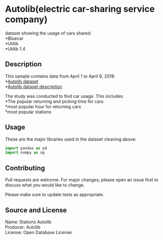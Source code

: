 # Autolib(electric car-sharing service company)

dataset showing the usage of cars shared:               
*Bluecar  
*Utilib  
*Utilib 1.4 

## Description

This sample contains data from April 1 to April 9, 2018:  
*[Autolib dataset](http://bit.ly/autolib_dataset)  
*[Autolib dataset description](https://drive.google.com/a/moringaschool.com/file/d/13DXF2CFWQLeYxxHFekng8HJnH_jtbfpN/view?usp=sharing)


The study was conducted to find car usage. This includes:  
*The popular returning and picking time for cars  
*most popular hour for returning cars  
*most popular stations

## Usage

These are the major libraries used in the dataset cleaning above:
```python
import pandas as pd
import numpy as np
```

## Contributing
Pull requests are welcome. For major changes, please open an issue first to discuss what you would like to change.

Please make sure to update tests as appropriate.

## Source and License
Name: Stations Autolib  
Producer: Autolib  
License: Open Database License
